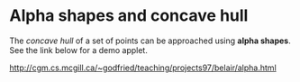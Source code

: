 # Alpha shapes and concave hull

The *concave hull* of a set of points can be approached using **alpha
shapes**. See the link below for a demo applet.

<http://cgm.cs.mcgill.ca/~godfried/teaching/projects97/belair/alpha.html>
